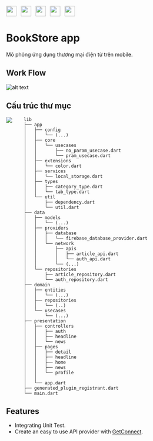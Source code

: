 <img src="screenshots/badges/built-with-love.svg" height="28px"/>&nbsp;&nbsp;
<img src="screenshots/badges/flutter-dart.svg" height="28px" />&nbsp;&nbsp;
<a href="https://choosealicense.com/licenses/mit/" target="_blank"><img src="screenshots/badges/license-MIT.svg" height="28px" /></a>&nbsp;&nbsp;
<img src="screenshots/badges/Flutter-3.svg" height="28px" />&nbsp;&nbsp;
<img src="screenshots/badges/dart-null_safety-blue.svg" height="28px"/>

# BookStore app

Mô phỏng ứng dụng thương mại điện tử trên mobile.

## Work Flow

![alt text](screenshots/Clean-Architecture-Flutter-Diagram.png?raw=true)

## Cấu trúc thư mục

<img align="left" src="screenshots/folder_structure.png"></img>

```
    lib
    ├── app
    │   ├── config
    │   │   └── (...)
    │   ├── core
    │   │   └── usecases
    │   │       ├── no_param_usecase.dart
    │   │       └── pram_usecase.dart
    │   ├── extensions
    │   │   └── color.dart
    │   ├── services
    │   │   └── local_storage.dart
    │   ├── types
    │   │   ├── category_type.dart
    │   │   └── tab_type.dart
    │   └── util
    │       ├── dependency.dart
    │       └── util.dart
    ├── data
    │   ├── models
    │   │   └── (...)
    │   ├── providers
    │   │   ├── database
    │   │   │   └── firebase_database_provider.dart
    │   │   └── network
    │   │       ├── apis
    │   │       │   ├── article_api.dart
    │   │       │   └── auth_api.dart
    │   │       └── (...)
    │   └── repositories
    │       ├── article_repository.dart
    │       └── auth_repository.dart
    ├── domain
    │   ├── entities
    │   │   └── (...)
    │   ├── repositories
    │   │   └── (..)
    │   └── usecases
    │       └── (...)
    ├── presentation
    │   ├── controllers
    │   │   ├── auth
    │   │   ├── headline
    │   │   └── news
    │   ├── pages
    │   │   ├── detail
    │   │   ├── headline
    │   │   ├── home
    │   │   ├── news
    │   │   └── profile
    │   │
    │   └── app.dart
    ├── generated_plugin_registrant.dart
    └── main.dart
```

## Features

- Integrating Unit Test.
- Create an easy to use API provider with [GetConnect](https://github.com/jonataslaw/getx#getconnect).
